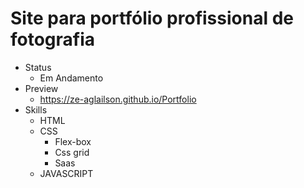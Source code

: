 # Site para portfólio profissional de fotografia
* Status
  * Em Andamento
* Preview
  * https://ze-aglailson.github.io/Portfolio
* Skills
  * HTML 
  * CSS  
    * Flex-box
    * Css grid
    * Saas
  * JAVASCRIPT
